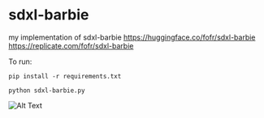 # sdxl-barbie
my implementation of sdxl-barbie https://huggingface.co/fofr/sdxl-barbie  https://replicate.com/fofr/sdxl-barbie

To run:

``` pip install -r requirements.txt ```

``` python sdxl-barbie.py ```

![Alt Text](outputs/0_Aphotoofapinkca1702854822.png)